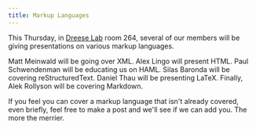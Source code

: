 ```yaml
---
title: Markup Languages
---
```

This Thursday, in [Dreese Lab](http://www.osu.edu/map/building.php?building=279) room 264, several of our members will be giving presentations on various markup languages.

Matt Meinwald will be going over XML. Alex Lingo will present HTML. Paul Schwendenman will be educating us on HAML. Silas Baronda will be covering reStructuredText. Daniel Thau will be presenting LaTeX. Finally, Alek Rollyson will be covering Markdown.

If you feel you can cover a markup language that isn't already covered, even briefly, feel free to make a post and we'll see if we can add you. The more the merrier.
